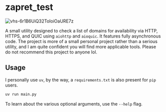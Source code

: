 # zapret_test
![vhs-6r1B6UiQ32ToIoiOaURE7z](https://github.com/user-attachments/assets/0823d337-64aa-4e42-8922-84d54b5a0749)

A small utility designed to check a list of domains for availability via HTTP, HTTPS, and QUIC using `aiohttp` and `aioquic`. It features fully asynchronous code. The project is more of a small personal project rather than a serious utility, and I am quite confident you will find more applicable tools. Please do not recommend this project to anyone lol.

## Usage
I personally use `uv`, by the way, a `requirements.txt` is also present for `pip` users.
```bash
uv run main.py
```
To learn about the various optional arguments, use the `--help` flag.

